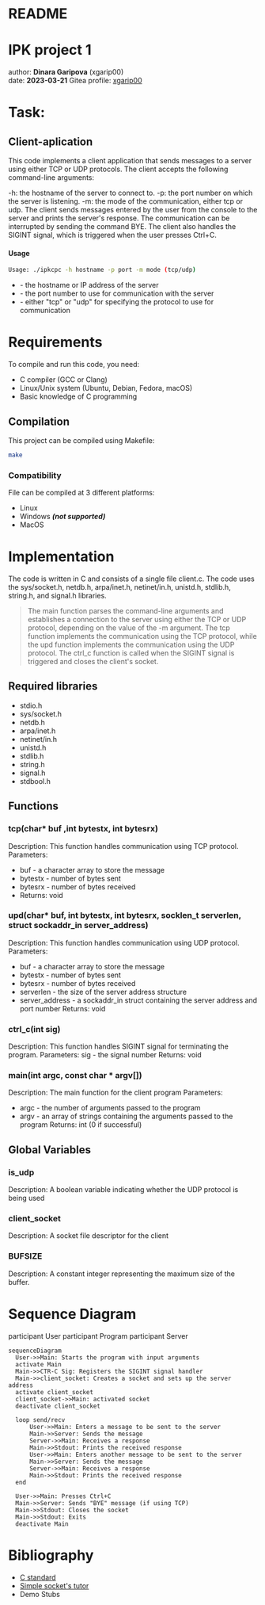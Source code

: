 # README
# IPK project 1
author: **Dinara Garipova** (xgarip00)  
date: **2023-03-21**
Gitea profile: [xgarip00](https://git.fit.vutbr.cz/xgarip00)

# Task:
## Client-aplication
This code implements a client application that sends messages to a server using either TCP or UDP protocols. The client accepts the following command-line arguments:

-h: the hostname of the server to connect to.
-p: the port number on which the server is listening.
-m: the mode of the communication, either tcp or udp.
The client sends messages entered by the user from the console to the server and prints the server's response. The communication can be interrupted by sending the command BYE. The client also handles the SIGINT signal, which is triggered when the user presses Ctrl+C.

#### Usage
```bash
Usage: ./ipkcpc -h hostname -p port -m mode (tcp/udp)
```
* <hostname> - the hostname or IP address of the server
* <port> - the port number to use for communication with the server
* <mode> - either "tcp" or "udp" for specifying the protocol to use for communication

# Requirements
To compile and run this code, you need:

* C compiler (GCC or Clang)
* Linux/Unix system (Ubuntu, Debian, Fedora, macOS)
* Basic knowledge of C programming

## Compilation
This project can be compiled using Makefile:
```bash
make
```
### Compatibility
File can be compiled at 3 different platforms:
* Linux
* Windows **_(not supported)_**
* MacOS


# Implementation
The code is written in C and consists of a single file client.c. The code uses the sys/socket.h, netdb.h, arpa/inet.h, netinet/in.h, unistd.h, stdlib.h, string.h, and signal.h libraries.

>The main function parses the command-line arguments and establishes a connection to the server using either the TCP or UDP protocol, depending on the value of the -m argument. The tcp function implements the communication using the TCP protocol, while the upd function implements the communication using the UDP protocol. The ctrl_c function is called when the SIGINT signal is triggered and closes the client's socket.

## Required libraries
* stdio.h
* sys/socket.h
* netdb.h
* arpa/inet.h
* netinet/in.h
* unistd.h
* stdlib.h
* string.h
* signal.h
* stdbool.h

## Functions

### tcp(char* buf ,int bytestx, int bytesrx)
Description: This function handles communication using TCP protocol.
 Parameters:
* buf - a character array to store the message
* bytestx - number of bytes sent
* bytesrx - number of bytes received
* Returns: void

### upd(char* buf, int bytestx, int bytesrx, socklen_t serverlen, struct sockaddr_in server_address)

Description: This function handles communication using UDP protocol.
Parameters:
* buf - a character array to store the message
* bytestx - number of bytes sent
* bytesrx - number of bytes received
* serverlen - the size of the server address structure
* server_address - a sockaddr_in struct containing the server address and port number
Returns: void

### ctrl_c(int sig)
Description: This function handles SIGINT signal for terminating the program.
Parameters:
sig - the signal number
Returns: void

### main(int argc, const char * argv[])
Description: The main function for the client program
Parameters:
* argc - the number of arguments passed to the program
* argv - an array of strings containing the arguments passed to the program
Returns: int (0 if successful)

## Global Variables
### is_udp
Description: A boolean variable indicating whether the UDP protocol is being used
### client_socket
Description: A socket file descriptor for the client
### BUFSIZE
Description: A constant integer representing the maximum size of the buffer.

# Sequence Diagram
   participant User
   participant Program
   participant Server
   
   ```mermaid
   sequenceDiagram
     User->>Main: Starts the program with input arguments
     activate Main
     Main->>CTR-C Sig: Registers the SIGINT signal handler
     Main->>client_socket: Creates a socket and sets up the server address
     activate client_socket
     client_socket->>Main: activated socket
     deactivate client_socket

     loop send/recv
         User->>Main: Enters a message to be sent to the server
         Main->>Server: Sends the message
         Server->>Main: Receives a response
         Main->>Stdout: Prints the received response
         User->>Main: Enters another message to be sent to the server
         Main->>Server: Sends the message
         Server->>Main: Receives a response
         Main->>Stdout: Prints the received response
     end

     User->>Main: Presses Ctrl+C
     Main->>Server: Sends "BYE" message (if using TCP)
     Main->>Stdout: Closes the socket
     Main->>Stdout: Exits
     deactivate Main
   ```


# Bibliography
* [C standard](https://en.cppreference.com/w/c/language)
* [Simple socket's tutor](https://www.cs.rpi.edu/~moorthy/Courses/os98/Pgms/socket.html)
* Demo Stubs